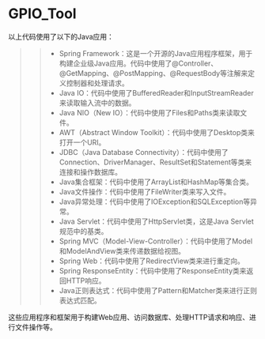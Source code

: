 # GPIO_Tool
以上代码使用了以下的Java应用：  
>>* Spring Framework：这是一个开源的Java应用程序框架，用于构建企业级Java应用。代码中使用了@Controller、@GetMapping、@PostMapping、@RequestBody等注解来定义控制器和处理请求。  
>>* Java IO：代码中使用了BufferedReader和InputStreamReader来读取输入流中的数据。  
>>* Java NIO（New IO）：代码中使用了Files和Paths类来读取文件。  
>>* AWT（Abstract Window Toolkit）：代码中使用了Desktop类来打开一个URI。  
>>* JDBC（Java Database Connectivity）：代码中使用了Connection、DriverManager、ResultSet和Statement等类来连接和操作数据库。  
>>* Java集合框架：代码中使用了ArrayList和HashMap等集合类。  
>>* Java文件操作：代码中使用了FileWriter类来写入文件。  
>>* Java异常处理：代码中使用了IOException和SQLException等异常。  
>>* Java Servlet：代码中使用了HttpServlet类，这是Java Servlet规范中的基类。  
>>* Spring MVC（Model-View-Controller）：代码中使用了Model和ModelAndView类来传递数据给视图。  
>>* Spring Web：代码中使用了RedirectView类来进行重定向。  
>>* Spring ResponseEntity：代码中使用了ResponseEntity类来返回HTTP响应。  
>>* Java正则表达式：代码中使用了Pattern和Matcher类来进行正则表达式匹配。  

这些应用程序和框架用于构建Web应用、访问数据库、处理HTTP请求和响应、进行文件操作等。  
